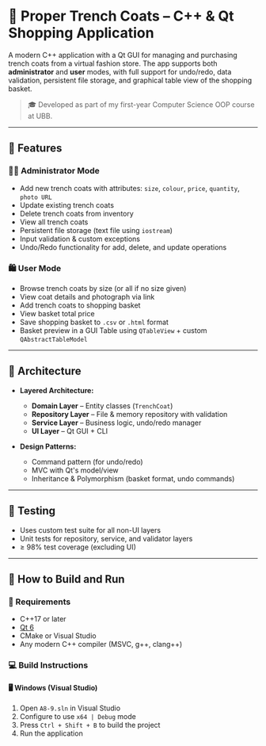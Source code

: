 # 🧥 Proper Trench Coats – C++ & Qt Shopping Application

A modern C++ application with a Qt GUI for managing and purchasing trench coats from a virtual fashion store. The app supports both **administrator** and **user** modes, with full support for undo/redo, data validation, persistent file storage, and graphical table view of the shopping basket.

> 🎓 Developed as part of my first-year Computer Science OOP course at UBB.

---

## 🚀 Features

### 👨‍💼 Administrator Mode
- Add new trench coats with attributes: `size`, `colour`, `price`, `quantity`, `photo URL`
- Update existing trench coats
- Delete trench coats from inventory
- View all trench coats
- Persistent file storage (text file using `iostream`)
- Input validation & custom exceptions
- Undo/Redo functionality for add, delete, and update operations

### 🛍️ User Mode
- Browse trench coats by size (or all if no size given)
- View coat details and photograph via link
- Add trench coats to shopping basket
- View basket total price
- Save shopping basket to `.csv` or `.html` format
- Basket preview in a GUI Table using `QTableView` + custom `QAbstractTableModel`

---

## 🧱 Architecture

- **Layered Architecture:**
  - **Domain Layer** – Entity classes (`TrenchCoat`)
  - **Repository Layer** – File & memory repository with validation
  - **Service Layer** – Business logic, undo/redo manager
  - **UI Layer** – Qt GUI + CLI

- **Design Patterns:**
  - Command pattern (for undo/redo)
  - MVC with Qt's model/view
  - Inheritance & Polymorphism (basket format, undo commands)

---

## 🧪 Testing

- Uses custom test suite for all non-UI layers
- Unit tests for repository, service, and validator layers
- ≥ 98% test coverage (excluding UI)

---

## 🧪 How to Build and Run

### 🔧 Requirements
- C++17 or later
- [Qt 6](https://www.qt.io/download)
- CMake or Visual Studio
- Any modern C++ compiler (MSVC, g++, clang++)

### 💻 Build Instructions

#### 🖥️ Windows (Visual Studio)
1. Open `A8-9.sln` in Visual Studio
2. Configure to use `x64 | Debug` mode
3. Press `Ctrl + Shift + B` to build the project
4. Run the application
